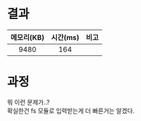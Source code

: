 # 결과
| 메모리(KB) | 시간(ms) | 비고 |
| :---: | :---: | :-- |
| 9480 | 164 |  | 

# 과정
뭐 이런 문제가..?  
확실한건 fs 모듈로 입력받는게 더 빠른거는 알겠다.